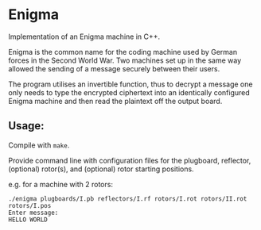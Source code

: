 # Enigma
Implementation of an Enigma machine in C++.

Enigma is the common name for the coding machine used by German forces in the Second World War. Two machines set up in the same way allowed the sending of a message securely between their users.

The program utilises an invertible function, thus to decrypt a message one only needs to type the encrypted ciphertext into an identically configured Enigma machine and then read the plaintext off the output board.

## Usage:

Compile with `make`.

Provide command line with configuration files for the plugboard, reflector, (optional) rotor(s), and (optional) rotor starting positions.

e.g. for a machine with 2 rotors:

```
./enigma plugboards/I.pb reflectors/I.rf rotors/I.rot rotors/II.rot rotors/I.pos
Enter message:
HELLO WORLD
```
